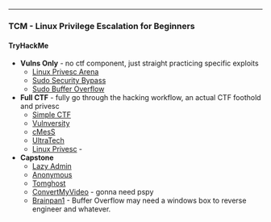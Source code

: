 -- -
### TCM - Linux Privilege Escalation for Beginners
#### TryHackMe
- **Vulns Only** - no ctf component, just straight practicing specific exploits
	- [Linux Privesc Arena](https://tryhackme.com/r/room/linuxprivescarena)
	- [Sudo Security Bypass](https://tryhackme.com/r/room/sudovulnsbypass)
	- [Sudo Buffer Overflow](https://tryhackme.com/r/room/sudovulnsbof)
- **Full CTF** - fully go through the hacking workflow, an actual CTF foothold and privesc
	- [Simple CTF](https://tryhackme.com/r/room/easyctf)
	- [Vulnversity](https://tryhackme.com/r/room/vulnversity)
	- [cMesS](https://tryhackme.com/r/room/cmess) 
	- [UltraTech](https://tryhackme.com/r/room/ultratech1) 
	- [Linux Privesc](https://tryhackme.com/r/room/linuxprivesc) -
- **Capstone**
	- [Lazy Admin](https://tryhackme.com/r/room/lazyadmin)
	- [Anonymous](https://tryhackme.com/r/room/anonymous)
	- [Tomghost](https://tryhackme.com/r/room/tomghost)
	- [ConvertMyVideo](https://tryhackme.com/r/room/convertmyvideo) - gonna need pspy
	- [Brainpan1](https://tryhackme.com/r/room/brainpan) - Buffer Overflow may need a windows box to reverse engineer and whatever.